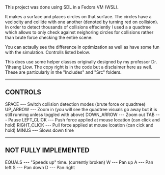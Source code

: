 This project was done using SDL in a Fedora VM (WSL). 

It makes a surface and places circles on that surface. The circles have a veclocity and collide with one another (denoted by turning red on collision).
In order to detect thousands of collisions effeciently I used a a quadtree which allows to only check against neighoring circles for collisions rather than brute force checking the entire scene.

You can actaully see the difference in optimization as well as have some fun with the simulation. Controlls listed below.

This does use some helper classes originally designed by my professor Dr. Yihsang Liow. The copy right is in the code but a disclaimer here as well. These are particularly in the "Includes" and "Src" folders.

----------------------------
CONTROLS
----------------------------

SPACE --- Switch collision detection modes (brute force or quadtree)
UP_ARROW --- Zoom in (you will see the quadtree visuals go away but it is still running unless toggled with above)
DOWN_ARROW --- Zoom out
TAB --- Pause
LEFT_CLICK --- Push force applied at mouse location (can click and hold)
RIGHT_CLICK --- Pull force applied at mouse lcoation (can cick and hold)
MINUS --- Slows down time

--------------------------------------
NOT FULLY IMPLEMENTED
--------------------------------------
EQUALS --- "Speeds up" time. (currently broken)
W --- Pan up
A --- Pan left
S --- Pan down
D --- Pan right
